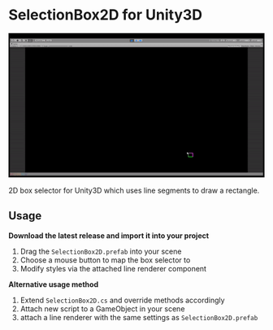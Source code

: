# SelectionBox2D for Unity3D

![alt text](Screenshots/SelectionBox2D.gif)

2D box selector for Unity3D which uses line segments to draw a rectangle.

## Usage

**Download the latest release and import it into your project**

1. Drag the `SelectionBox2D.prefab` into your scene
1. Choose a mouse button to map the box selector to
1. Modify styles via the attached line renderer component

**Alternative usage method**

1. Extend `SelectionBox2D.cs` and override methods accordingly
1. Attach new script to a GameObject in your scene
1. attach a line renderer with the same settings as `SelectionBox2D.prefab`
